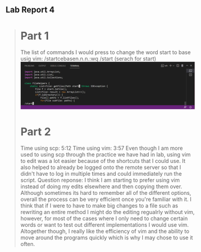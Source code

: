 ## Lab Report 4
> # Part 1
> The list of commands I would press to change the word start to base usig vim:
> /start<Enter>cebase<Esc>n.n.n.:wq
> /start (serach for start) ![start](1.PNG) 
> # Part 2
> Time using scp: 5:12
> Time using vim: 3:57
  Even though I am more used to using scp through the practice we have had in lab, using vim to edit was a lot easier because of the shortcuts that I could use.
  It also helped to already be logged onto the remote server so that I didn't have to log in multiple times and could immediately run the script. 
  Question reponse: I think I am starting to prefer using vim instead of doing my edits elsewhere and then copying them over. Although sometimes its  hard to remember all of the different options, overall the process can be very efficient once you're familiar with it. I think that if I were to have to make big changes to a file such as rewriting an entire method I might do the editing regualrly without vim, however, for most of the cases where I only need to change certain words or want to test out different implementations I would use vim. Altogether though, I really like the efficiency of vim and the ability to move around the programs quickly which is why I may chose to use it often. 
  
